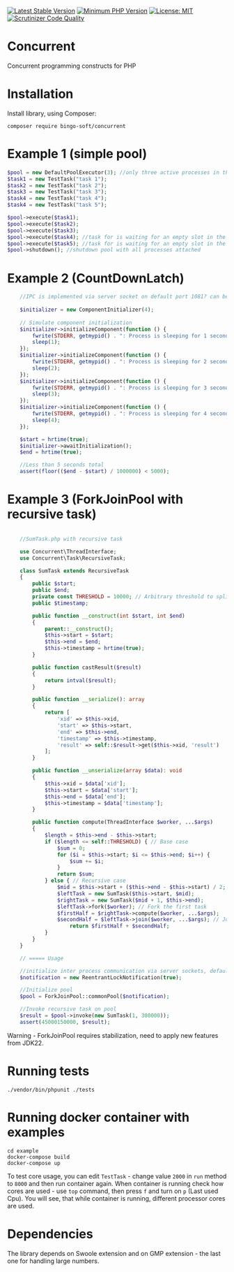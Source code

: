 [![Latest Stable Version](https://poser.pugx.org/bingo-soft/concurrent/v/stable.png)](https://packagist.org/packages/bingo-soft/concurrent)
[![Minimum PHP Version](https://img.shields.io/badge/php-%3E%3D%207.4-8892BF.svg)](https://php.net/)
[![License: MIT](https://img.shields.io/badge/License-MIT-green.svg)](https://opensource.org/licenses/MIT)
[![Scrutinizer Code Quality](https://scrutinizer-ci.com/g/bingo-soft/concurrent/badges/quality-score.png?b=main)](https://scrutinizer-ci.com/g/bingo-soft/concurrent/?branch=main)

# Concurrent

Concurrent programming constructs for PHP


# Installation

Install library, using Composer:

```
composer require bingo-soft/concurrent
```

# Example 1 (simple pool)

```php
$pool = new DefaultPoolExecutor(3); //only three active processes in the pool
$task1 = new TestTask("task 1");
$task2 = new TestTask("task 2");
$task3 = new TestTask("task 3");
$task4 = new TestTask("task 4");
$task4 = new TestTask("task 5");

$pool->execute($task1);
$pool->execute($task2);
$pool->execute($task3);
$pool->execute($task4); //task for is waiting for an empty slot in the pool
$pool->execute($task5); //task for is waiting for an empty slot in the pool
$pool->shutdown(); //shutdown pool with all processes attached
```

# Example 2 (CountDownLatch)

```php
    //IPC is implemented via server socket on default port 1081? can be changed
    
    $initializer = new ComponentInitializer(4);
        
    // Simulate component initialization
    $initializer->initializeComponent(function () {
        fwrite(STDERR, getmypid() . ": Process is sleeping for 1 second\n");
        sleep(1);
    });
    $initializer->initializeComponent(function () {
        fwrite(STDERR, getmypid() . ": Process is sleeping for 2 seconds\n");
        sleep(2);
    });
    $initializer->initializeComponent(function () {
        fwrite(STDERR, getmypid() . ": Process is sleeping for 3 seconds\n");
        sleep(3);
    });
    $initializer->initializeComponent(function () {
        fwrite(STDERR, getmypid() . ": Process is sleeping for 4 seconds\n");
        sleep(4);
    });      

    $start = hrtime(true);
    $initializer->awaitInitialization();
    $end = hrtime(true);

    //Less than 5 seconds total
    assert(floor(($end - $start) / 1000000) < 5000);
```

# Example 3 (ForkJoinPool with recursive task)

```php

    //SumTask.php with recursive task

    use Concurrent\ThreadInterface;
    use Concurrent\Task\RecursiveTask;

    class SumTask extends RecursiveTask
    {
        public $start;
        public $end;
        private const THRESHOLD = 10000; // Arbitrary threshold to split tasks
        public $timestamp;

        public function __construct(int $start, int $end)
        {
            parent::__construct();
            $this->start = $start;
            $this->end = $end;
            $this->timestamp = hrtime(true);
        }

        public function castResult($result)
        {
            return intval($result);
        }

        public function __serialize(): array
        {
            return [
                'xid' => $this->xid,
                'start' => $this->start,
                'end' => $this->end,
                'timestamp' => $this->timestamp,
                'result' => self::$result->get($this->xid, 'result')
            ];
        }

        public function __unserialize(array $data): void
        {
            $this->xid = $data['xid'];
            $this->start = $data['start'];
            $this->end = $data['end'];
            $this->timestamp = $data['timestamp'];
        }

        public function compute(ThreadInterface $worker, ...$args)
        {
            $length = $this->end - $this->start;
            if ($length <= self::THRESHOLD) { // Base case
                $sum = 0;
                for ($i = $this->start; $i <= $this->end; $i++) {
                    $sum += $i;
                }            
                return $sum;
            } else { // Recursive case
                $mid = $this->start + ($this->end - $this->start) / 2;
                $leftTask = new SumTask($this->start, $mid);
                $rightTask = new SumTask($mid + 1, $this->end);
                $leftTask->fork($worker); // Fork the first task  
                $firstHalf = $rightTask->compute($worker, ...$args);
                $secondHalf = $leftTask->join($worker, ...$args); // Join results
                    return $firstHalf + $secondHalf;
            }
        }
    }

    // ===== Usage

    //initialize inter process communication via server sockets, default port is 1081
    $notification = new ReentrantLockNotification(true);

    //Initialize pool
    $pool = ForkJoinPool::commonPool($notification);

    //Invoke recursive task on pool
    $result = $pool->invoke(new SumTask(1, 300000));
    assert(45000150000, $result); 
```

Warning - ForkJoinPool requires stabilization, need to apply new features from JDK22.

# Running tests

```
./vendor/bin/phpunit ./tests
```

# Running docker container with examples

```
cd example
docker-compose build
docker-compose up
```

To test core usage, you can edit `TestTask` - change value `2000` in `run` method to `8000` and then run container again. When container is running check how cores are used - use `top` command, then press `f` and turn on `p` (Last used Cpu). You will see, that while container is running, different processor cores are used. 

# Dependencies

The library depends on Swoole extension and on GMP extension - the last one for handling large numbers.